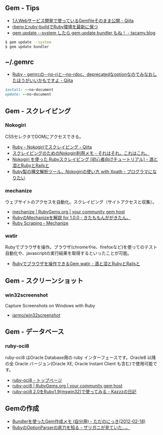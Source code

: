 ## Gem - Tips

- [1人Webサービス開発で使っているGemfileそのまま公開 - Qiita](http://qiita.com/s3pw/items/a0c77cf3d9592e9e1bad)
- [rbenvとruby-buildでRuby環境を最新に保つ](https://gist.github.com/mochiz/4736183)
- [gem update --system したら gem update bundler もね！ - tacamy.blog](http://tacamy.hatenablog.com/entry/2013/03/31/230553)
```bash
$ gem update --system
$ gem update bundler
```

## ~/.gemrc

- [Ruby - gemrcの--no-riと--no-rdoc、deprecatedなoptionなのでみなおしたほうがいいかもですよ - Qiita](http://qiita.com/kei_q/items/d13235157fcfc435489d)
```ruby
install: --no-document
update: --no-document
```

## Gem - スクレイピング

### Nokogiri

CSSセレクタでDOMにアクセスできる。

- [Ruby - Nokogiriでスクレイピング - Qiita](http://qiita.com/w650/items/e663fa2430145c456c4d)
- [スクレイピングのためのNokogiri利用メモ - それはそれ。これはこれ。](http://d.hatena.ne.jp/otn/20090509/p1)
- [Nokogiri を使った Rubyスクレイピング [初心者向けチュートリアル] - 酒と泪とRubyとRailsと](http://morizyun.github.io/blog/ruby-nokogiri-scraping-tutorial/)
- [Ruby製の構文解析ツール、Nokogiriの使い方 with Xpath - プログラマになりたい](http://blog.takuros.net/entry/2014/04/15/070434)

### mechanize

ウェブサイトのアクセスを自動化。スクレイピング（サイトアクセスと収集）。

- [mechanize | RubyGems.org | your community gem host](http://rubygems.org/gems/mechanize)
- [RubyのMechanizeを解説 for 1.0.0 - きたももんががきたん。](http://d.hatena.ne.jp/kitamomonga/20081209/kaisetsu_for_ver_0_9_ruby_www_mechanize)
- [Ruby Scraping - Mechanize](http://route477.net/rubyscraping/?Mechanize)

### watir

Rubyでブラウザを操作。ブラウザ(chromeやie、firefoxなど)を使ってのテスト自動化や、javascriptの実行結果を取得するといったことが可能。

- [Rubyでブラウザを操作できるGem watir - 酒と泪とRubyとRailsと](http://morizyun.github.io/blog/watir-chrome-ruby-browser-cotrol/)

## Gem - スクリーンショット

### win32screenshot

Capture Screenshots on Windows with Ruby

- [jarmo/win32screenshot](https://github.com/jarmo/win32screenshot)

## Gem - データベース

### ruby-oci8

ruby-oci8 はOracle Database用の ruby インターフェースです。Oracle8 以降の全 Oracle バージョン(Oracle XE, Oracle Instant Client も含む)で使用可能です。

- [ruby-oci8 - トップページ](http://ruby-oci8.rubyforge.org/ja/)
- [ruby-oci8 | RubyGems.org | your community gem host](http://rubygems.org/gems/ruby-oci8)
- [ruby-oci8 2.0をRuby1.9(mswin32)で使ってみる - Kazzzの日記](http://d.hatena.ne.jp/Kazzz/20090314/p1)

## Gemの作成

- [Bundlerを使ったGem作成メモ (自分用) - ただのにっき(2012-02-18)](http://sho.tdiary.net/20120218.html#p02)
- [RubyのOptionParserの底力を知る - ザリガニが見ていた...。](http://d.hatena.ne.jp/zariganitosh/20140819/ruby_optparser_true_power)
